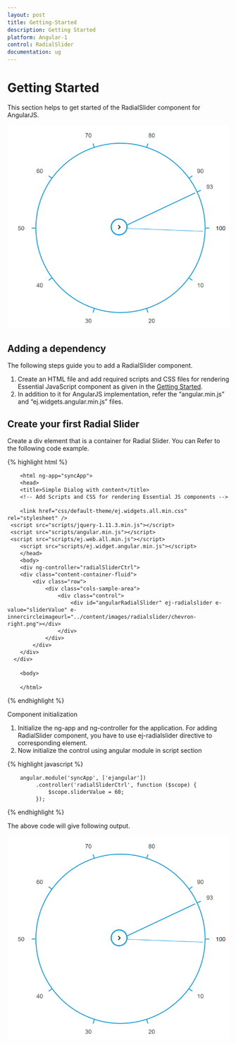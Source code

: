 ```yaml
---
layout: post
title: Getting-Started
description: Getting Started
platform: Angular-1
control: RadialSlider
documentation: ug
---
```


# Getting Started

This section helps to get started of the RadialSlider component for AngularJS. 

![](getting-started-images\default.png)

## Adding a dependency 
The following steps guide you to add a RadialSlider component.
1.	Create an HTML file and add required scripts and CSS files for rendering Essential JavaScript component as given in the [Getting Started](https://help.syncfusion.com/js/angularjs). 
2.	In addition to it for AngularJS implementation, refer the “angular.min.js” and “ej.widgets.angular.min.js” files.

## Create your first Radial Slider
Create a div element that is a container for Radial Slider. You can Refer to the following code example.

{% highlight html %}

        <html ng-app="syncApp">
        <head>
        <title>Simple Dialog with content</title>
        <!-- Add Scripts and CSS for rendering Essential JS components --> 

        <link href="css/default-theme/ej.widgets.all.min.css" rel="stylesheet" />
     <script src="scripts/jquery-1.11.3.min.js"></script>
     <script src="scripts/angular.min.js"></script>
     <script src="scripts/ej.web.all.min.js"></script>
        <script src="scripts/ej.widget.angular.min.js"></script>
        </head>
        <body>
        <div ng-controller="radialSliderCtrl">
        <div class="content-container-fluid">
            <div class="row">
                <div class="cols-sample-area">
                    <div class="control">
                        <div id="angularRadialSlider" ej-radialslider e-value="sliderValue" e-innercircleimageurl="../content/images/radialslider/chevron-right.png"></div>
                    </div>
                </div>
            </div>
        </div>
      </div>

        <body>

        </html>


{% endhighlight %}


Component initialization
1.	Initialize the ng-app and ng-controller for the application. For adding RadialSlider component, you have to use ej-radialslider directive to corresponding element.
2.	Now initialize the control using angular module in script section

{% highlight javascript %}

        angular.module('syncApp', ['ejangular'])
             .controller('radialSliderCtrl', function ($scope) {
                 $scope.sliderValue = 60;
             });

{% endhighlight %}

The above code will give following output.

![](getting-started-images\default.png)

